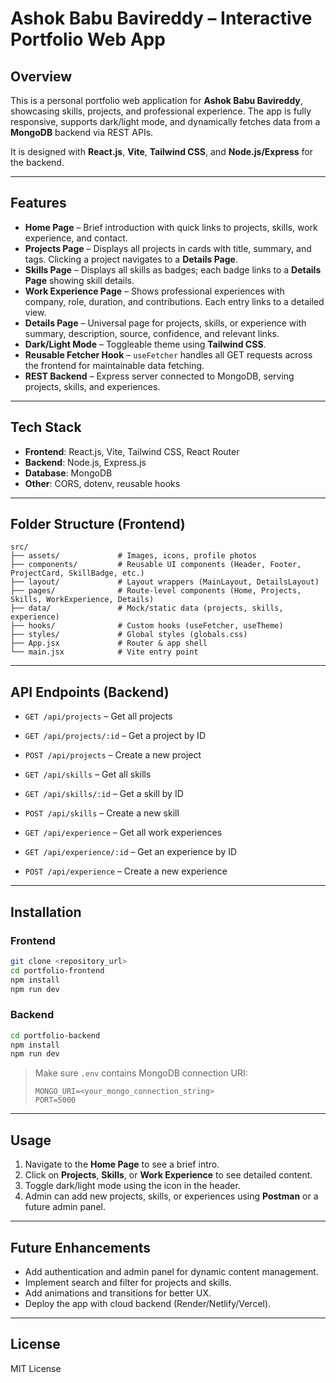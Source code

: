 # Ashok Babu Bavireddy – Interactive Portfolio Web App

## Overview

This is a personal portfolio web application for **Ashok Babu Bavireddy**, showcasing skills, projects, and professional experience. The app is fully responsive, supports dark/light mode, and dynamically fetches data from a **MongoDB** backend via REST APIs.

It is designed with **React.js**, **Vite**, **Tailwind CSS**, and **Node.js/Express** for the backend.

---

## Features

* **Home Page** – Brief introduction with quick links to projects, skills, work experience, and contact.
* **Projects Page** – Displays all projects in cards with title, summary, and tags. Clicking a project navigates to a **Details Page**.
* **Skills Page** – Displays all skills as badges; each badge links to a **Details Page** showing skill details.
* **Work Experience Page** – Shows professional experiences with company, role, duration, and contributions. Each entry links to a detailed view.
* **Details Page** – Universal page for projects, skills, or experience with summary, description, source, confidence, and relevant links.
* **Dark/Light Mode** – Toggleable theme using **Tailwind CSS**.
* **Reusable Fetcher Hook** – `useFetcher` handles all GET requests across the frontend for maintainable data fetching.
* **REST Backend** – Express server connected to MongoDB, serving projects, skills, and experiences.

---

## Tech Stack

* **Frontend**: React.js, Vite, Tailwind CSS, React Router
* **Backend**: Node.js, Express.js
* **Database**: MongoDB
* **Other**: CORS, dotenv, reusable hooks

---

## Folder Structure (Frontend)

```
src/
├── assets/             # Images, icons, profile photos
├── components/         # Reusable UI components (Header, Footer, ProjectCard, SkillBadge, etc.)
├── layout/             # Layout wrappers (MainLayout, DetailsLayout)
├── pages/              # Route-level components (Home, Projects, Skills, WorkExperience, Details)
├── data/               # Mock/static data (projects, skills, experience)
├── hooks/              # Custom hooks (useFetcher, useTheme)
├── styles/             # Global styles (globals.css)
├── App.jsx             # Router & app shell
└── main.jsx            # Vite entry point
```

---

## API Endpoints (Backend)

* `GET /api/projects` – Get all projects

* `GET /api/projects/:id` – Get a project by ID

* `POST /api/projects` – Create a new project

* `GET /api/skills` – Get all skills

* `GET /api/skills/:id` – Get a skill by ID

* `POST /api/skills` – Create a new skill

* `GET /api/experience` – Get all work experiences

* `GET /api/experience/:id` – Get an experience by ID

* `POST /api/experience` – Create a new experience

---

## Installation

### Frontend

```bash
git clone <repository_url>
cd portfolio-frontend
npm install
npm run dev
```

### Backend

```bash
cd portfolio-backend
npm install
npm run dev
```

> Make sure `.env` contains MongoDB connection URI:
>
> ```
> MONGO_URI=<your_mongo_connection_string>
> PORT=5000
> ```

---

## Usage

1. Navigate to the **Home Page** to see a brief intro.
2. Click on **Projects**, **Skills**, or **Work Experience** to see detailed content.
3. Toggle dark/light mode using the icon in the header.
4. Admin can add new projects, skills, or experiences using **Postman** or a future admin panel.

---

## Future Enhancements

* Add authentication and admin panel for dynamic content management.
* Implement search and filter for projects and skills.
* Add animations and transitions for better UX.
* Deploy the app with cloud backend (Render/Netlify/Vercel).

---

## License

MIT License
